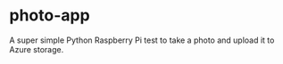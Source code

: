 # photo-app

A super simple Python Raspberry Pi test to take a photo and upload it to Azure storage.

